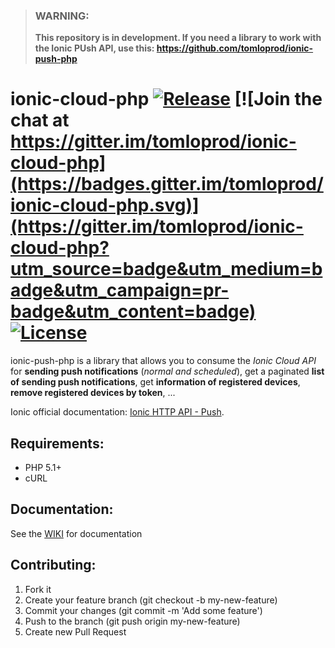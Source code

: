 
> ### WARNING:
> **This repository is in development. If you need a library to work with the Ionic PUsh API, use this: https://github.com/tomloprod/ionic-push-php**


# ionic-cloud-php [![Release](https://img.shields.io/github/release/tomloprod/ionic-cloud-php.svg)](https://github.com/tomloprod/ionic-cloud-php) [![Join the chat at https://gitter.im/tomloprod/ionic-cloud-php](https://badges.gitter.im/tomloprod/ionic-cloud-php.svg)](https://gitter.im/tomloprod/ionic-cloud-php?utm_source=badge&utm_medium=badge&utm_campaign=pr-badge&utm_content=badge) [![License](https://img.shields.io/github/license/tomloprod/ionic-cloud-php.svg)](http://www.opensource.org/licenses/mit-license.php)

ionic-push-php is a library that allows you to consume the *Ionic Cloud API* for **sending push notifications** (*normal and scheduled*), get a paginated **list of sending push notifications**,  get **information of registered devices**, **remove registered devices by token**, ...

Ionic official documentation: [Ionic HTTP API - Push](https://docs.ionic.io/api/endpoints/push.html).

## Requirements:

- PHP 5.1+
- cURL

## Documentation:

See the [WIKI](https://github.com/tomloprod/ionic-cloud-php/wiki) for documentation


## Contributing:
1. Fork it
1. Create your feature branch (git checkout -b my-new-feature)
1. Commit your changes (git commit -m 'Add some feature')
1. Push to the branch (git push origin my-new-feature)
1. Create new Pull Request

